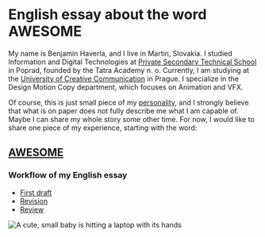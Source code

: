# English essay about the word AWESOME

My name is Benjamín Haverla, and I live in Martin, Slovakia. I studied Information and Digital Technologies at [Private Secondary Technical School](https://ssosta.edupage.org) in Poprad, founded by the Tatra Academy n. o. Currently, I am studying at the [University of Creative Communication](https://www.vskk.cz/cz/) in Prague. I specialize in the Design Motion Copy department, which focuses on Animation and VFX.

Of course, this is just small piece of my [personality](https://filmfreeway.com/BenjaminHaverla), and I strongly believe that what is on paper does not fully describe me what I am capable of. Maybe I can share my whole story some other time. For now, I would like to share one piece of my experience, starting with the word:
## [AWESOME](https://github.com/BenjaminHaverla/English-essay.git) 

### Workflow of my English essay

- [First draft](https://github.com/BenjaminHaverla/First-draft.git)
- [Revision]()
- [Review]()

![A cute, small baby is hitting a laptop with its hands](https://giphy.com/gifs/realfoodrn-working-fast-typing-baby-SAIGPdSohpC7JdRcHT)
